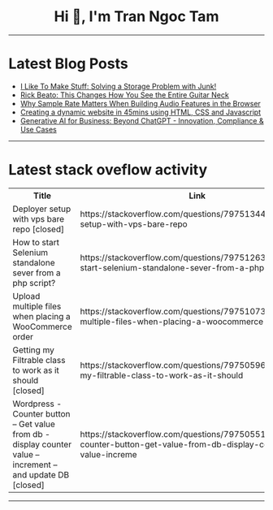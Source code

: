 <h1 align="center">Hi 👋, I'm Tran Ngoc Tam</h1>

---

# Latest Blog Posts 
<!-- BLOG-POST-LIST:START -->
- [I Like To Make Stuff: Solving a Storage Problem with Junk!](https://dev.to/maker_youtube/i-like-to-make-stuff-solving-a-storage-problem-with-junk-8ok)
- [Rick Beato: This Changes How You See the Entire Guitar Neck](https://dev.to/music_youtube/rick-beato-this-changes-how-you-see-the-entire-guitar-neck-9ng)
- [Why Sample Rate Matters When Building Audio Features in the Browser](https://dev.to/rijultp/why-sample-rate-matters-when-building-audio-features-in-the-browser-4982)
- [Creating a dynamic website in 45mins using HTML, CSS and Javascript](https://dev.to/jay-x/creating-a-dynamic-website-in-45mins-using-html-css-and-javascript-21m4)
- [Generative AI for Business: Beyond ChatGPT - Innovation, Compliance &amp; Use Cases](https://dev.to/zestminds_technologies_c1/generative-ai-for-business-beyond-chatgpt-innovation-compliance-use-cases-34od)
<!-- BLOG-POST-LIST:END -->

---

# Latest stack oveflow activity
<table>
  <tr><th>Title</th><th>Link</th></tr>
  <!-- STACKOVERFLOW:START --><tr><td>Deployer setup with vps bare repo [closed]</td><td>https://stackoverflow.com/questions/79751344/deployer-setup-with-vps-bare-repo</td></tr><tr><td>How to start Selenium standalone sever from a php script?</td><td>https://stackoverflow.com/questions/79751263/how-to-start-selenium-standalone-sever-from-a-php-script</td></tr><tr><td>Upload multiple files when placing a WooCommerce order</td><td>https://stackoverflow.com/questions/79751073/upload-multiple-files-when-placing-a-woocommerce-order</td></tr><tr><td>Getting my Filtrable class to work as it should [closed]</td><td>https://stackoverflow.com/questions/79750596/getting-my-filtrable-class-to-work-as-it-should</td></tr><tr><td>Wordpress - Counter button – Get value from db - display counter value – increment – and update DB [closed]</td><td>https://stackoverflow.com/questions/79750551/wordpress-counter-button-get-value-from-db-display-counter-value-increme</td></tr><!-- STACKOVERFLOW:END -->
</table>

---


